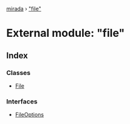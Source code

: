 [mirada](../README.md) › ["file"](_file_.md)

# External module: "file"


## Index

### Classes

* [File](../classes/_file_.file.md)

### Interfaces

* [FileOptions](../interfaces/_file_.fileoptions.md)